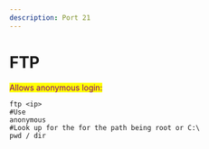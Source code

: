 ```yaml
---
description: Port 21
---
```


# FTP

<mark style="color:purple;">Allows anonymous login:</mark>

```
ftp <ip>
#Use
anonymous
#Look up for the for the path being root or C:\
pwd / dir
```
